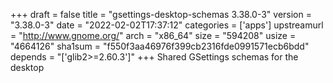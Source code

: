 +++
draft = false
title = "gsettings-desktop-schemas 3.38.0-3"
version = "3.38.0-3"
date = "2022-02-02T17:37:12"
categories = ['apps']
upstreamurl = "http://www.gnome.org/"
arch = "x86_64"
size = "594208"
usize = "4664126"
sha1sum = "f550f3aa46976f399cb2316fde0991571ecb6bdd"
depends = "['glib2>=2.60.3']"
+++
Shared GSettings schemas for the desktop